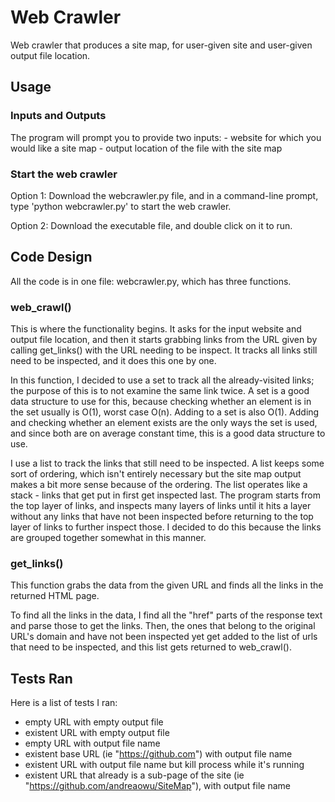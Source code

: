 # Web Crawler
Web crawler that produces a site map, for user-given site and user-given output file location.

## Usage
### Inputs and Outputs
The program will prompt you to provide two inputs:
    - website for which you would like a site map 
    - output location of the file with the site map

### Start the web crawler
Option 1: Download the webcrawler.py file, and in a command-line prompt, type 'python webcrawler.py' to start the web crawler.

Option 2: Download the executable file, and double click on it to run.

## Code Design
All the code is in one file: webcrawler.py, which has three functions.

### web_crawl()
This is where the functionality begins. It asks for the input website and output file location, and then it starts grabbing links from the URL given by calling get_links() with the URL needing to be inspect. It tracks all links still need to be inspected, and it does this one by one.

In this function, I decided to use a set to track all the already-visited links; the purpose of this is to not examine the same link twice. A set is a good data structure to use for this, because checking whether an element is in the set usually is O(1), worst case O(n). Adding to a set is also O(1). Adding and checking whether an element exists are the only ways the set is used, and since both are on average constant time, this is a good data structure to use.

I use a list to track the links that still need to be inspected. A list keeps some sort of ordering, which isn't entirely necessary but the site map output makes a bit more sense because of the ordering. The list operates like a stack - links that get put in first get inspected last. The program starts from the top layer of links, and inspects many layers of links until it hits a layer without any links that have not been inspected before returning to the top layer of links to further inspect those. I decided to do this because the links are grouped together somewhat in this manner.

### get_links()
This function grabs the data from the given URL and finds all the links in the returned HTML page. 

To find all the links in the data, I find all the "href" parts of the response text and parse those to get the links. Then, the ones that belong to the original URL's domain and have not been inspected yet get added to the list of urls that need to be inspected, and this list gets returned to web_crawl().

## Tests Ran
Here is a list of tests I ran: 
- empty URL with empty output file
- existent URL with empty output file
- empty URL with output file name
- existent base URL (ie "https://github.com") with output file name
- existent URL with output file name but kill process while it's running
- existent URL that already is a sub-page of the site (ie "https://github.com/andreaowu/SiteMap"), with output file name
